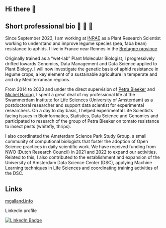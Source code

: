 ## Hi there 👋


## Short professional bio 🔭 🌱 💬

Since September 2023, I am working at [INRAE](https://www.inrae.fr/en) as a Plant Research Scientist working to understand and improve legume species (pea, faba bean) resistance to aphids. I live in France near Rennes in the [Bretagne province](https://maps.app.goo.gl/uzL7CznH6r6A24sa6).

Originally trained as a “wet-lab” Plant Molecular Biologist, I progressively drifted towards Genomics, Data Management and Data Science applied to Plant Biology. I will now investigate the genetic basis of aphid resistance in legume crops, a key element of a sustainable agriculture in temperate and arid dry Mediterranean regions.

From 2014 to 2023 and under the direct supervision of [Petra Bleeker](https://www.uva.nl/profiel/b/l/p.m.bleeker/p.m.bleeker.html) and [Michel Haring](https://www.uva.nl/profiel/h/a/m.a.haring/m.a.haring.html#Publicaties), I spent a great deal of my professional life at the Swammerdam Institute for Life Sciences (University of Amsterdam) as a postdoctoral researcher and support data scientist for experimental researchers. On a day to day basis, I helped experimental Life Scientists facing issues in Bioinformatics, Statistics, Data Science and Genomics and participated to research of the group of Petra Bleeker on tomato resistance to insect pests (whitefly, thrips).

I also coordinated the Amsterdam Science Park Study Group, a small community of computional biologists that foster the adoption of Open Science practices in daily scientific work. We have received funding from NWO (Dutch Research Council) in 2021 and 2022 to expand our activities. Related to this, I also contributed to the establishment and expansion of the University of Amsterdam Data Science Center (DSC), applying Machine Learning techniques in Life Sciences and coordinating training activities of the DSC.

## Links

[mgalland.info](www.mgalland.info)

Linkedin profile  
<div id="badges">
  <a href="https://www.linkedin.com/mar-galland">
    <img src="https://img.shields.io/badge/LinkedIn-blue?style=for-the-badge&logo=linkedin&logoColor=white" alt="LinkedIn Badge"/>
  </a>
</div>

